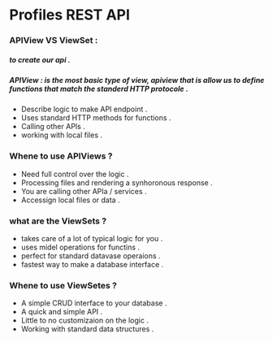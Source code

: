 # Profiles REST API  

### APIView VS ViewSet :
##### to create our api .
##### APIView : is the most basic type of view, apiview that is allow us to define functions that match the standerd HTTP protocole . 
* Describe logic to make API endpoint .
* Uses standard HTTP methods for functions .
* Calling other APIs .
* working with local files .

### Whene to use APIViews ? 
- Need full control over the logic .
- Processing files and rendering a synhoronous response .
- You are calling other APIa / services .
- Accessign local files or data .

### what are the ViewSets ?
* takes care of a lot of typical logic for you .
* uses midel operations for functins .
* perfect for standard datavase operaions .
* fastest way to make a database interface .

### Whene to use ViewSetes ?
- A simple CRUD interface to your database .
- A quick and simple API .
- Little to no customizaion on the logic .
- Working with standard data structures .